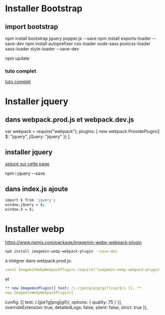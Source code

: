 # Installer Bootstrap

## import bootstrap
npm install bootstrap jquery popper.js --save
npm install exports-loader --save-dev
npm install autoprefixer css-loader node-sass postcss-loader sass-loader style-loader --save-dev

npm update

### tuto complet
[tuto complet](https://stevenwestmoreland.com/2018/01/how-to-include-bootstrap-in-your-project-with-webpack.html)

# Installer jquery
## dans webpack.prod.js et webpack.dev.js

var webpack = require("webpack");
 plugins: [
    new webpack.ProvidePlugin({
        $: "jquery",
        jQuery: "jquery"
    })
 ],

## installer jquery

[astuce sur cette page](https://stackoverflow.com/questions/28969861/managing-jquery-plugin-dependency-in-webpack)

npm i jquery --save

## dans index.js ajoute

```bash
import $ from 'jquery';
window.jQuery = $;
window.$ = $;
```

# Installer webp

https://www.npmjs.com/package/imagemin-webp-webpack-plugin

```bash
npm install imagemin-webp-webpack-plugin --save-dev
```

à intégrer dans webpack.prod.js:

```yaml
const ImageminWebpWebpackPlugin= require("imagemin-webp-webpack-plugin");
```

et

```yaml
** new ImageminPlugin({ test: /\.(jpe?g|png|gif|svg)$/i }), **
new ImageminWebpWebpackPlugin({
```

config: [{ test: /.(jpe?g|png|gif)/, options: { quality: 75 } }], overrideExtension: true, detailedLogs: false, silent: false, strict: true }),
